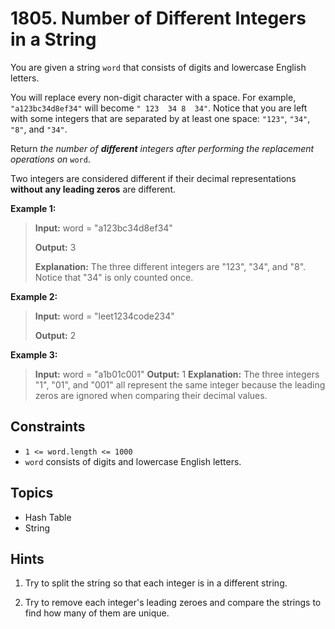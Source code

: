 # 1805. Number of Different Integers in a String

You are given a string `word` that consists of digits and lowercase English letters.

You will replace every non-digit character with a space. For example, `"a123bc34d8ef34"` will become `" 123  34 8  34"`. Notice that you are left with some integers that are separated by at least one space: `"123"`, `"34"`, `"8"`, and `"34"`.

Return _the number of **different** integers after performing the replacement operations on_ `word`.

Two integers are considered different if their decimal representations **without any leading zeros** are different.

**Example 1:**

> **Input:** word = "a123bc34d8ef34"
>
> **Output:** 3
>
> **Explanation:** The three different integers are "123", "34", and "8". Notice that "34" is only counted once.

**Example 2:**

> **Input:** word = "leet1234code234"
>
> **Output:** 2

**Example 3:**

> **Input:** word = "a1b01c001"
> **Output:** 1
> **Explanation:** The three integers "1", "01", and "001" all represent the same integer because the leading zeros are ignored when comparing their decimal values.

## Constraints

* `1 <= word.length <= 1000`
* `word` consists of digits and lowercase English letters.

## Topics

* Hash Table
* String

## Hints

1. Try to split the string so that each integer is in a different string.

2. Try to remove each integer's leading zeroes and compare the strings to find how many of them are unique.
